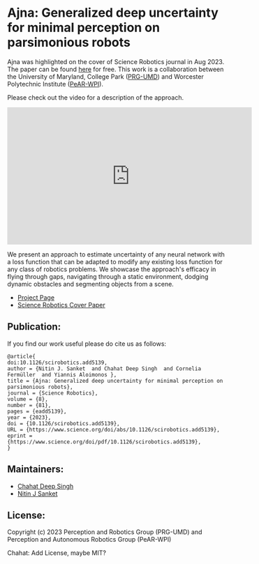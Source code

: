 # Ajna: Generalized deep uncertainty for minimal perception on parsimonious robots

Ajna was highlighted on the cover of Science Robotics journal in Aug 2023. The paper can be found [here](https://www.science.org/doi/10.1126/scirobotics.add5139) for free. This work is a collaboration between the University of Maryland, College Park ([PRG-UMD](prg.cs.umd.edu)) and Worcester Polytechnic Institute ([PeAR-WPI](pear.wpi.edu)).

Please check out the video for a description of the approach.
<iframe width="560" height="315" src="https://www.youtube.com/embed/VTEaJFb9AaE?si=7qiYHHL_SP754AVr" title="YouTube video player" frameborder="0" allow="accelerometer; autoplay; clipboard-write; encrypted-media; gyroscope; picture-in-picture; web-share" allowfullscreen></iframe>

We present an approach to estimate uncertainty of any neural network with a loss function that can be adapted to modify any existing loss function for any class of robotics problems. We showcase the approach's efficacy in flying through gaps, navigating through a static environment, dodging dynamic obstacles and segmenting objects from a scene.

- [Project Page](http://prg.cs.umd.edu/ajna.html)
- [Science Robotics Cover Paper](https://www.science.org/doi/10.1126/scirobotics.add5139)

## Publication:
If you find our work useful please do cite us as follows:
```
@article{
doi:10.1126/scirobotics.add5139,
author = {Nitin J. Sanket  and Chahat Deep Singh  and Cornelia Fermüller  and Yiannis Aloimonos },
title = {Ajna: Generalized deep uncertainty for minimal perception on parsimonious robots},
journal = {Science Robotics},
volume = {8},
number = {81},
pages = {eadd5139},
year = {2023},
doi = {10.1126/scirobotics.add5139},
URL = {https://www.science.org/doi/abs/10.1126/scirobotics.add5139},
eprint = {https://www.science.org/doi/pdf/10.1126/scirobotics.add5139},
}
```

## Maintainers:
- [Chahat Deep Singh](http://chahatdeep.github.io)
- [Nitin J Sanket](http://nitinjsanket.github.io)

## License:
Copyright (c) 2023 Perception and Robotics Group (PRG-UMD) and Perception and Autonomous Robotics Group (PeAR-WPI)

Chahat: Add License, maybe MIT?
